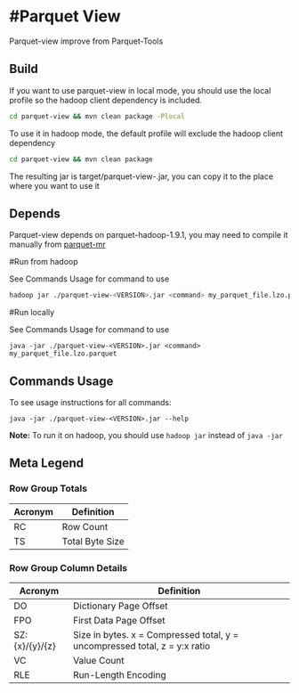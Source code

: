 #Parquet View
======

Parquet-view improve from Parquet-Tools

## Build

If you want to use parquet-view in local mode, you should use the local profile so the 
hadoop client dependency is included.

```sh
cd parquet-view && mvn clean package -Plocal 
```

To use it in hadoop mode, the default profile will exclude the hadoop client dependency

```sh
cd parquet-view && mvn clean package 
```

The resulting jar is target/parquet-view-<Version>.jar, you can copy it to the place where you
want to use it

## Depends

Parquet-view depends on parquet-hadoop-1.9.1, you may need to compile it manually from [parquet-mr](https://github.com/apache/parquet-mr)

#Run from hadoop

See Commands Usage for command to use

```sh
hadoop jar ./parquet-view-<VERSION>.jar <command> my_parquet_file.lzo.parquet
```

#Run locally

See Commands Usage for command to use

```
java -jar ./parquet-view-<VERSION>.jar <command> my_parquet_file.lzo.parquet
```

## Commands Usage

To see usage instructions for all commands: 

```
java -jar ./parquet-view-<VERSION>.jar --help
```

**Note:** To run it on hadoop, you should use `hadoop jar` instead of `java -jar`

## Meta Legend

### Row Group Totals

Acronym | Definition
--------|-----------
RC | Row Count
TS | Total Byte Size

### Row Group Column Details

Acronym | Definition
--------|-----------
DO | Dictionary Page Offset
FPO | First Data Page Offset
SZ:{x}/{y}/{z} | Size in bytes. x = Compressed total, y = uncompressed total, z = y:x ratio
VC | Value Count
RLE | Run-Length Encoding
